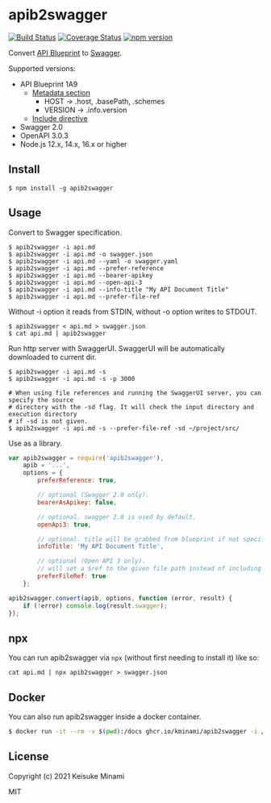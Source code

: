 # apib2swagger

[![Build Status](https://travis-ci.org/kminami/apib2swagger.svg?branch=master)](https://travis-ci.org/kminami/apib2swagger)
[![Coverage Status](https://coveralls.io/repos/github/kminami/apib2swagger/badge.svg?branch=master)](https://coveralls.io/github/kminami/apib2swagger?branch=master)
[![npm version](https://badge.fury.io/js/apib2swagger.svg)](https://badge.fury.io/js/apib2swagger)

Convert [API Blueprint][] to [Swagger][].

Supported versions:
- API Blueprint 1A9
    - [Metadata section](https://github.com/apiaryio/api-blueprint/blob/master/API%20Blueprint%20Specification.md#def-metadata-section)
        - HOST -> .host, .basePath, .schemes
        - VERSION -> .info.version
    - [Include directive](https://github.com/danielgtaylor/aglio#including-files)
- Swagger 2.0
- OpenAPI 3.0.3
- Node.js 12.x, 14.x, 16.x or higher

## Install

```
$ npm install -g apib2swagger
```

## Usage

Convert to Swagger specification.
```shell
$ apib2swagger -i api.md
$ apib2swagger -i api.md -o swagger.json
$ apib2swagger -i api.md --yaml -o swagger.yaml
$ apib2swagger -i api.md --prefer-reference
$ apib2swagger -i api.md --bearer-apikey
$ apib2swagger -i api.md --open-api-3
$ apib2swagger -i api.md --info-title "My API Document Title"
$ apib2swagger -i api.md --prefer-file-ref
```

Without -i option it reads from STDIN, without -o option writes to STDOUT.
```shell
$ apib2swagger < api.md > swagger.json
$ cat api.md | apib2swagger
```

Run http server with SwaggerUI.
SwaggerUI will be automatically downloaded to current dir.
```shell
$ apib2swagger -i api.md -s
$ apib2swagger -i api.md -s -p 3000

# When using file references and running the SwaggerUI server, you can specify the source
# directory with the -sd flag. It will check the input directory and execution directory
# if -sd is not given.
$ apib2swagger -i api.md -s --prefer-file-ref -sd ~/project/src/
```

Use as a library.
```javascript
var apib2swagger = require('apib2swagger'),
    apib = '...',
    options = { 
        preferReference: true, 

        // optional (Swagger 2.0 only).
        bearerAsApikey: false,

        // optional. swagger 2.0 is used by default.
        openApi3: true, 

        // optional. title will be grabbed from blueprint if not specified.
        infoTitle: 'My API Document Title', 

        // optional (Open API 3 only). 
        // will set a $ref to the given file path instead of including the file contents.
        preferFileRef: true 
    };

apib2swagger.convert(apib, options, function (error, result) {
    if (!error) console.log(result.swagger);
});
```

## npx

You can run apib2swagger via `npx` (without first needing to install it) like so:
```
cat api.md | npx apib2swagger > swagger.json
```

## Docker
You can also run apib2swagger inside a docker container.

```bash
$ docker run -it --rm -v $(pwd):/docs ghcr.io/kminami/apib2swagger -i /docs/api.md -o /docs/swagger.json
```

## License

Copyright (c) 2021 Keisuke Minami

MIT

[API Blueprint]: https://apiblueprint.org/ "API Blueprint"
[Swagger]: http://swagger.io/ "Swagger"

